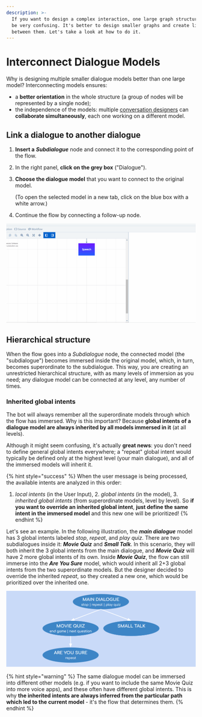 ```yaml
---
description: >-
  If you want to design a complex interaction, one large graph structure could
  be very confusing. It's better to design smaller graphs and create links
  between them. Let's take a look at how to do it.
---
```


# Interconnect Dialogue Models

Why is designing multiple smaller dialogue models better than one large model? Interconnecting models ensures:

* a **better orientation** in the whole structure \(a group of nodes will be represented by a single node\);
* the independence of the models: multiple [conversation designers](../collaborate.md) can **collaborate simultaneously**, each one working on a different model.

## Link a dialogue to another dialogue

1. **Insert a** _**Subdialogue**_ node and connect it to the corresponding point of the flow.
2. In the right panel, **click on the grey box** \("Dialogue"\).
3. **Choose the dialogue model** that you want to connect to the original model.

   \(To open the selected model in a new tab, click on the blue box with a white arrow.\)

4. Continue the flow by connecting a follow-up node.

![](../../.gitbook/assets/subdg.gif)

## **Hierarchical structure**

When the flow goes into a _Subdialogue_ node, the connected model \(the "subdialogue"\) becomes immersed inside the original model, which, in turn, becomes superordinate to the subdialogue. This way, you are creating an unrestricted hierarchical structure, with as many levels of immersion as you need; any dialogue model can be connected at any level, any number of times.

### Inherited global intents

The bot will always remember all the superordinate models through which the flow has immersed. Why is this important? Because **global intents of a dialogue model are always inherited by all models immersed in it** \(at all levels\).

Although it might seem confusing, it's actually **great news**: you don't need to define general global intents everywhere; a "repeat" global intent would typically be defined only at the highest level \(your main dialogue\), and all of the immersed models will inherit it.

{% hint style="success" %}
When the user message is being processed, the available intents are analyzed in this order:  
1. _local intents_ \(in the User Input\), 2. _global intents_ \(in the model\), 3. _inherited global intents_ \(from superordinate models, level by level\). So **if you want to override an inherited global intent**, **just define the same intent in the immersed model** and this new one will be prioritized!
{% endhint %}

Let's see an example. In the following illustration, the _**main dialogue**_ model has 3 global intents labeled _stop_, _repeat_, and _play quiz_. There are two subdialogues inside it: _**Movie Quiz**_ and _**Small Talk**_. In this scenario, they will both inherit the 3 global intents from the main dialogue, and _**Movie Quiz**_ will have 2 more global intents of its own. Inside _**Movie Quiz**_, the flow can still immerse into the _**Are You Sure**_ model, which would inherit all 2+3 global intents from the two superordinate models. But the designer decided to override the inherited _repeat_, so they created a new one, which would be prioritized over the inherited one.

![](../../.gitbook/assets/image%20%2862%29.png)

{% hint style="warning" %}
The same dialogue model can be immersed into different other models \(e.g. if you want to include the same Movie Quiz into more voice apps\), and these often have different global intents. This is why **the inherited intents are always inferred from the particular path which led to the current model** - it's the flow that determines them.
{% endhint %}

